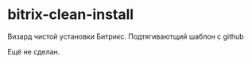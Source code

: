 # bitrix-clean-install
Визард чистой установки Битрикс. Подтягиваютщий шаблон с github

Ещё не сделан.
